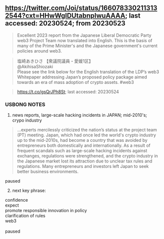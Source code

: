 ## https://twitter.com/Joi/status/1660783302113132544?cxt=HHwWgIDUtabnpIwuAAAA; last accessed: 20230524; from 20230523

> Excellent 2023 report from the Japanese Liberal Democratic Party web3 Project Team now translated into English. This is the basis of many of the Prime Minister's and the Japanese government's current policies around web3.

> 塩崎あきひさ 【衆議院議員・愛媛1区】<br/>
> @AkihisaShiozaki<br/>
> Please see the link below for the English translation of the LDP’s web3 Whitepaper addressing Japan’s proposed policy package aimed towards an era of mass adoption of crypto assets. #web3 

> https://t.co/gsQrJPh8St; last accessed: 20230524

### USBONG NOTES

1) news reports, large-scale hacking incidents in JAPAN; mid-2010's; crypo industry

> ...experts mercilessly criticized the nation’s status at the project team (PT) meeting. Japan, which had once led the world's crypto industry up to the mid-2010s, had become a country that was avoided by entrepreneurs both domestically and internationally. As a result of frequent scandals such as large-scale hacking incidents against exchanges, regulations were strengthened, and the crypto industry in the Japanese market lost its attraction due to unclear tax rules and regulations. Many entrepreneurs and investors left Japan to seek better business environments.

paused

2) next key phrase:

confidence<br/>
expect<br/>
promote responsible innovation in policy<br/>
clarification of rules<br/>
web3<br/>
<br/>
paused
